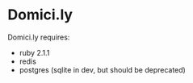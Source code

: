# Domici.ly

Domici.ly requires:
- ruby 2.1.1
- redis
- postgres (sqlite in dev, but should be deprecated)
